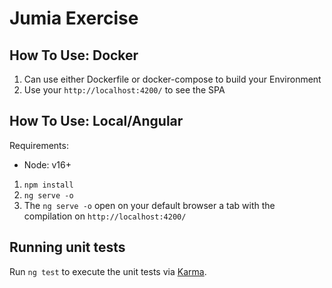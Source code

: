 # Jumia Exercise

## How To Use: Docker

1) Can use either Dockerfile or docker-compose to build your Environment
2) Use your `http://localhost:4200/` to see the SPA

## How To Use: Local/Angular

Requirements:
- Node: v16+

1) `npm install`
2) `ng serve -o`
3) The `ng serve -o` open on your default browser a tab with the compilation on `http://localhost:4200/`

## Running unit tests
Run `ng test` to execute the unit tests via [Karma](https://karma-runner.github.io).